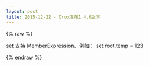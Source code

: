 ```yaml
---
layout: post
title: 2015-12-22 - Crox发布1.4.0版本
---
```


{% raw %}

set 支持 MemberExpression。例如：
set root.temp = 123

{% endraw %}